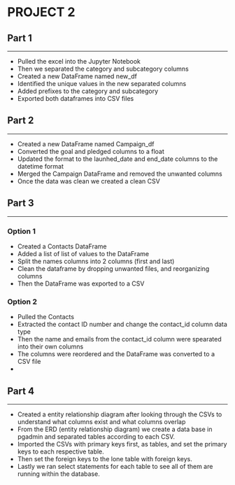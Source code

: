 # PROJECT 2


## Part 1
***
- Pulled the excel into the Jupyter Notebook
- Then we separated the category and subcategory columns
- Created a new DataFrame named new_df
- Identified the unique values in the new separated columns 
- Added prefixes to the category and subcategory
- Exported both dataframes into CSV files


## Part 2
***
- Created a new DataFrame named Campaign_df
- Converted the goal and pledged columns to a float
- Updated the format to the launhed_date and end_date columns to the datetime format
- Merged the Campaign DataFrame and removed the unwanted columns
- Once the data was clean we created a clean CSV


## Part 3
***
### Option 1
- Created a Contacts DataFrame
- Added a list of list of values to the DataFrame
- Split the names columns into 2 columns (first and last)
- Clean the dataframe by dropping unwanted files, and reorganizing columns
- Then the DataFrame was exported to a CSV

### Option 2
- Pulled the Contacts
- Extracted the contact ID number and change the contact_id column data type
- Then the name and emails from the contact_id column were spearated into their own columns
- The columns were reordered and the DataFrame was converted to a CSV file
- 

## Part 4
***
- Created a entity relationship diagram after looking through the CSVs to understand what columns exist and what columns overlap
- From the ERD (entity relationship diagram) we create a data base in pgadmin and separated tables according to each CSV.
- Imported the CSVs with primary keys first, as tables, and set the primary keys to each respective table.
- Then set the foreign keys to the lone table with foreign keys.
- Lastly we ran select statements for each table to see all of them are running within the database.
